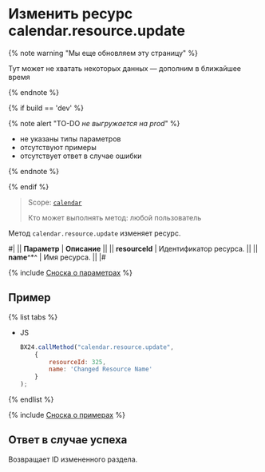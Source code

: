 # Изменить ресурс calendar.resource.update

{% note warning "Мы еще обновляем эту страницу" %}

Тут может не хватать некоторых данных — дополним в ближайшее время

{% endnote %}

{% if build == 'dev' %}

{% note alert "TO-DO _не выгружается на prod_" %}

- не указаны типы параметров
- отсутствуют примеры
- отсутствует ответ в случае ошибки

{% endnote %}

{% endif %}

> Scope: [`calendar`](../scopes/permissions.md)
>
> Кто может выполнять метод: любой пользователь

Метод `calendar.resource.update` изменяет ресурс.

#|
|| **Параметр** | **Описание** ||
|| **resourceId** | Идентификатор ресурса. ||
|| **name**^*^ | Имя ресурса. ||
|#

{% include [Сноска о параметрах](../../_includes/required.md) %}

## Пример

{% list tabs %}

- JS

    ```js
    BX24.callMethod("calendar.resource.update",
        {
            resourceId: 325,
            name: 'Changed Resource Name'
        }
    );
    ```

{% endlist %}

{% include [Сноска о примерах](../../_includes/examples.md) %}

## Ответ в случае успеха

Возвращает ID измененного раздела.